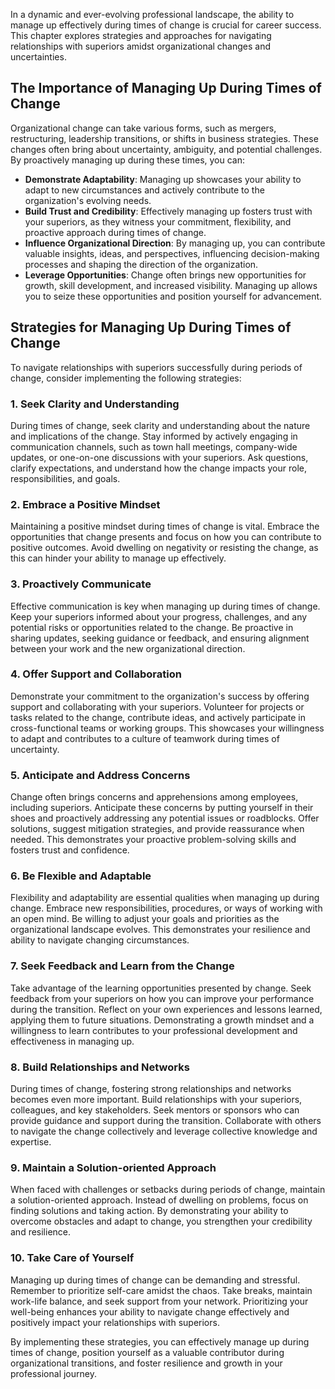 
In a dynamic and ever-evolving professional landscape, the ability to manage up effectively during times of change is crucial for career success. This chapter explores strategies and approaches for navigating relationships with superiors amidst organizational changes and uncertainties.

The Importance of Managing Up During Times of Change
----------------------------------------------------

Organizational change can take various forms, such as mergers, restructuring, leadership transitions, or shifts in business strategies. These changes often bring about uncertainty, ambiguity, and potential challenges. By proactively managing up during these times, you can:

* **Demonstrate Adaptability**: Managing up showcases your ability to adapt to new circumstances and actively contribute to the organization's evolving needs.
* **Build Trust and Credibility**: Effectively managing up fosters trust with your superiors, as they witness your commitment, flexibility, and proactive approach during times of change.
* **Influence Organizational Direction**: By managing up, you can contribute valuable insights, ideas, and perspectives, influencing decision-making processes and shaping the direction of the organization.
* **Leverage Opportunities**: Change often brings new opportunities for growth, skill development, and increased visibility. Managing up allows you to seize these opportunities and position yourself for advancement.

Strategies for Managing Up During Times of Change
-------------------------------------------------

To navigate relationships with superiors successfully during periods of change, consider implementing the following strategies:

### 1. **Seek Clarity and Understanding**

During times of change, seek clarity and understanding about the nature and implications of the change. Stay informed by actively engaging in communication channels, such as town hall meetings, company-wide updates, or one-on-one discussions with your superiors. Ask questions, clarify expectations, and understand how the change impacts your role, responsibilities, and goals.

### 2. **Embrace a Positive Mindset**

Maintaining a positive mindset during times of change is vital. Embrace the opportunities that change presents and focus on how you can contribute to positive outcomes. Avoid dwelling on negativity or resisting the change, as this can hinder your ability to manage up effectively.

### 3. **Proactively Communicate**

Effective communication is key when managing up during times of change. Keep your superiors informed about your progress, challenges, and any potential risks or opportunities related to the change. Be proactive in sharing updates, seeking guidance or feedback, and ensuring alignment between your work and the new organizational direction.

### 4. **Offer Support and Collaboration**

Demonstrate your commitment to the organization's success by offering support and collaborating with your superiors. Volunteer for projects or tasks related to the change, contribute ideas, and actively participate in cross-functional teams or working groups. This showcases your willingness to adapt and contributes to a culture of teamwork during times of uncertainty.

### 5. **Anticipate and Address Concerns**

Change often brings concerns and apprehensions among employees, including superiors. Anticipate these concerns by putting yourself in their shoes and proactively addressing any potential issues or roadblocks. Offer solutions, suggest mitigation strategies, and provide reassurance when needed. This demonstrates your proactive problem-solving skills and fosters trust and confidence.

### 6. **Be Flexible and Adaptable**

Flexibility and adaptability are essential qualities when managing up during change. Embrace new responsibilities, procedures, or ways of working with an open mind. Be willing to adjust your goals and priorities as the organizational landscape evolves. This demonstrates your resilience and ability to navigate changing circumstances.

### 7. **Seek Feedback and Learn from the Change**

Take advantage of the learning opportunities presented by change. Seek feedback from your superiors on how you can improve your performance during the transition. Reflect on your own experiences and lessons learned, applying them to future situations. Demonstrating a growth mindset and a willingness to learn contributes to your professional development and effectiveness in managing up.

### 8. **Build Relationships and Networks**

During times of change, fostering strong relationships and networks becomes even more important. Build relationships with your superiors, colleagues, and key stakeholders. Seek mentors or sponsors who can provide guidance and support during the transition. Collaborate with others to navigate the change collectively and leverage collective knowledge and expertise.

### 9. **Maintain a Solution-oriented Approach**

When faced with challenges or setbacks during periods of change, maintain a solution-oriented approach. Instead of dwelling on problems, focus on finding solutions and taking action. By demonstrating your ability to overcome obstacles and adapt to change, you strengthen your credibility and resilience.

### 10. **Take Care of Yourself**

Managing up during times of change can be demanding and stressful. Remember to prioritize self-care amidst the chaos. Take breaks, maintain work-life balance, and seek support from your network. Prioritizing your well-being enhances your ability to navigate change effectively and positively impact your relationships with superiors.

By implementing these strategies, you can effectively manage up during times of change, position yourself as a valuable contributor during organizational transitions, and foster resilience and growth in your professional journey.
